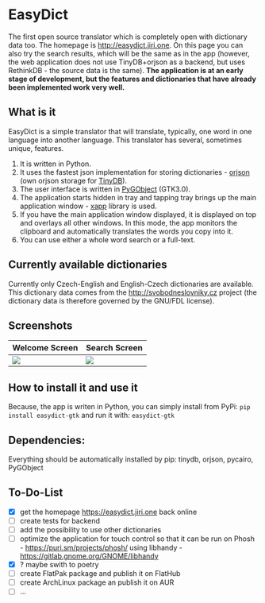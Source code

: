 # EasyDict
The first open source translator which is completely open with dictionary data too. The homepage is http://easydict.jiri.one. On this page you can also try the search results, which will be the same as in the app (however, the web application does not use TinyDB+orjson as a backend, but uses RethinkDB - the source data is the same). 
**The application is at an early stage of development, but the features and dictionaries that have already been implemented work very well.**

## What is it

EasyDict is a simple translator that will translate, typically, one word in one language into another language. This translator has several, sometimes unique, features. 

1. It is written in Python.
2. It uses the fastest json implementation for storing dictionaries - [orjson](https://github.com/ijl/orjson) (own orjson storage for [TinyDB](https://tinydb.readthedocs.io)).
3. The user interface is written in [PyGObject](https://pygobject.readthedocs.io) (GTK3.0).
4. The application starts hidden in tray and tapping tray brings up the main application window - [xapp](https://github.com/linuxmint/xapp) library is used.
5. If you have the main application window displayed, it is displayed on top and overlays all other windows. In this mode, the app monitors the clipboard and automatically translates the words you copy into it.
6. You can use either a whole word search or a full-text.

## Currently available dictionaries
Currently only Czech-English and English-Czech dictionaries are available. This dictionary data comes from the http://svobodneslovniky.cz project (the dictionary data is therefore governed by the GNU/FDL license).

Screenshots
---


| Welcome Screen| Search Screen |
| -------- | -------- |
| ![](https://i.imgur.com/aTeNxq7.png)     | ![](https://i.imgur.com/tWvsQeQ.png)     |

How to install it and use it
---
Because, the app is writen in Python, you can simply install from PyPi:
`pip install easydict-gtk`
and run it with:
`easydict-gtk`

Dependencies:
---
Everything should be automatically installed by pip: tinydb, orjson, pycairo, PyGObject

To-Do-List
---
- [X] get the homepage https://easydict.jiri.one back online
- [ ] create tests for backend
- [ ] add the possibility to use other dictionaries
- [ ] optimize the application for touch control so that it can be run on Phosh - https://puri.sm/projects/phosh/ using libhandy - https://gitlab.gnome.org/GNOME/libhandy
- [X] ? maybe swith to poetry
- [ ] create FlatPak package and publish it on FlatHub
- [ ] create ArchLinux package an publish it on AUR
- [ ] ...
